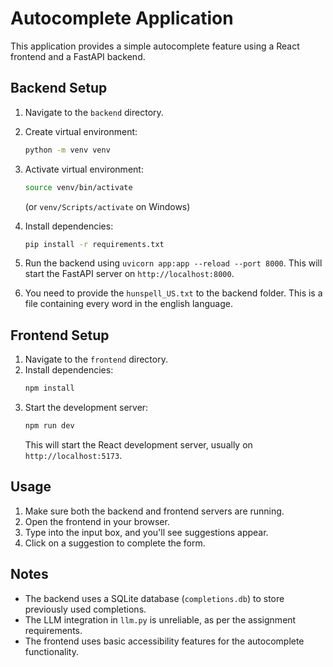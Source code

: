 # Autocomplete Application

This application provides a simple autocomplete feature using a React frontend and a FastAPI backend.

## Backend Setup

1.  Navigate to the `backend` directory.
2.  Create virtual environment:
    ```bash
    python -m venv venv
    ```
3.  Activate virtual environment:
    ```bash
    source venv/bin/activate
    ```
    (or `venv/Scripts/activate` on Windows)
4.  Install dependencies:
    ```bash
    pip install -r requirements.txt
    ```
5. Run the backend using `uvicorn app:app --reload --port 8000`. This will start the FastAPI server on `http://localhost:8000`.

6. You need to provide the `hunspell_US.txt` to the backend folder. This is a file containing every word in the english language.

## Frontend Setup

1.  Navigate to the `frontend` directory.
2.  Install dependencies:
    ```bash
    npm install
    ```
3. Start the development server:
    ```bash
    npm run dev
    ```
    This will start the React development server, usually on `http://localhost:5173`.

## Usage

1.  Make sure both the backend and frontend servers are running.
2.  Open the frontend in your browser.
3.  Type into the input box, and you'll see suggestions appear.
4. Click on a suggestion to complete the form.

## Notes

*   The backend uses a SQLite database (`completions.db`) to store previously used completions.
*   The LLM integration in `llm.py` is unreliable, as per the assignment requirements.
*   The frontend uses basic accessibility features for the autocomplete functionality.
